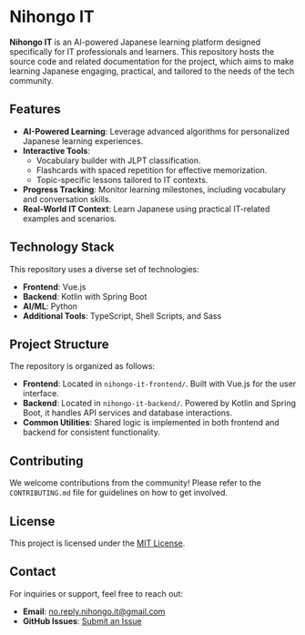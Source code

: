 # Nihongo IT

**Nihongo IT** is an AI-powered Japanese learning platform designed specifically for IT professionals and learners. This repository hosts the source code and related documentation for the project, which aims to make learning Japanese engaging, practical, and tailored to the needs of the tech community.

## Features
- **AI-Powered Learning**: Leverage advanced algorithms for personalized Japanese learning experiences.
- **Interactive Tools**:
  - Vocabulary builder with JLPT classification.
  - Flashcards with spaced repetition for effective memorization.
  - Topic-specific lessons tailored to IT contexts.
- **Progress Tracking**: Monitor learning milestones, including vocabulary and conversation skills.
- **Real-World IT Context**: Learn Japanese using practical IT-related examples and scenarios.

## Technology Stack
This repository uses a diverse set of technologies:
- **Frontend**: Vue.js
- **Backend**: Kotlin with Spring Boot
- **AI/ML**: Python
- **Additional Tools**: TypeScript, Shell Scripts, and Sass

## Project Structure
The repository is organized as follows:
- **Frontend**: Located in `nihongo-it-frontend/`. Built with Vue.js for the user interface.
- **Backend**: Located in `nihongo-it-backend/`. Powered by Kotlin and Spring Boot, it handles API services and database interactions.
- **Common Utilities**: Shared logic is implemented in both frontend and backend for consistent functionality.

## Contributing
We welcome contributions from the community! Please refer to the `CONTRIBUTING.md` file for guidelines on how to get involved.

## License
This project is licensed under the [MIT License](LICENSE).

## Contact
For inquiries or support, feel free to reach out:
- **Email**: [no.reply.nihongo.it@gmail.com](mailto:no.reply.nihongo.it@gmail.com)
- **GitHub Issues**: [Submit an Issue](https://github.com/tungducng/nihongo-it/issues)
